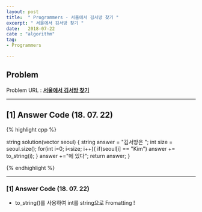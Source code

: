 ```yaml
---
layout: post
title:  " Programmers - 서울에서 김서방 찾기 "
excerpt: " 서울에서 김서방 찾기 "
date:   2018-07-22
cate : "algorithm"
tag:
- Programmers

---
```


## Problem 
Problem URL : **[서울에서 김서방 찾기](https://programmers.co.kr/learn/courses/30/lessons/12919)**

---

## [1] Answer Code (18. 07. 22)

{% highlight cpp %}

string solution(vector<string> seoul) {
    string answer = "김서방은 ";
    int size = seoul.size();
    for(int i=0; i<size; i++){
        if(seoul[i] == "Kim")
            answer += to_string(i);
    }
    answer +="에 있다";
    return answer;
}

{% endhighlight %}

---


### [1] Answer Code (18. 07. 22)

* to_string()를 사용하여 int를 string으로 Fromatting ! 